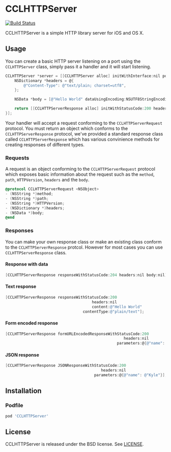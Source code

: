 CCLHTTPServer
=============

[![Build Status](https://travis-ci.org/cocodelabs/CCLHTTPServer.png?branch=master)](https://travis-ci.org/cocodelabs/CCLHTTPServer)

CCLHTTPServer is a simple HTTP library server for iOS and OS X.

## Usage

You can create a basic HTTP server listening on a port using the
`CCLHTTPServer` class, simply pass it a handler and it will start listening.

```objective-c
CCLHTTPServer *server = [[CCLHTTPServer alloc] initWithInterface:nil port:8080 handler:^id<CCLHTTPServerResponse>(id<CCLHTTPServerRequest> request) {
    NSDictionary *headers = @{
        @"Content-Type": @"text/plain; charset=utf8",
    };

    NSData *body = [@"Hello World" dataUsingEncoding:NSUTF8StringEncoding];

    return [[CCLHTTPServerResponse alloc] initWithStatusCode:200 headers:headers body:body];
}];
```

Your handler will accept a request conforming to the `CCLHTTPServerRequest`
protocol. You must return an object which conforms to the
`CCLHTTPServerResponse` protocol, we've provided a standard response class
called `CCLHTTPServerResponse` which has various convinience methods for
creating responses of different types.

### Requests

A request is an object conforming to the `CCLHTTPServerRequest` protocol which
exposes basic information about the request such as the `method`, `path`,
`HTTPVersion`, `headers` and the `body`.

```objective-c
@protocol CCLHTTPServerRequest <NSObject>
- (NSString *)method;
- (NSString *)path;
- (NSString *)HTTPVersion;
- (NSDictionary *)headers;
- (NSData *)body;
@end
```

### Responses

You can make your own response class or make an existing class conform to the
`CCLHTTPServerResponse` protcol. However for most cases you can use
`CCLHTTPServerResponse` class.

#### Response with data

```objective-c
[CCLHTTPServerResponse responseWithStatusCode:204 headers:nil body:nil];
```

#### Text response

```objective-c
[CCLHTTPServerResponse responseWithStatusCode:200
                                      headers:nil
                                      content:@"Hello World"
                                  contentType:@"plain/text"];
```

#### Form encoded response

```objective-c
[CCLHTTPServerResponse formURLEncodedResponseWithStatusCode:200
                                                    headers:nil
                                                 parameters:@{@"name": @"Kyle"}];
```

#### JSON response

```objective-c
[CCLHTTPServerResponse JSONResponseWithStatusCode:200
                                          headers:nil
                                       parameters:@{@"name": @"Kyle"}];
```

## Installation

### Podfile

```ruby
pod 'CCLHTTPServer'
```

## License

CCLHTTPServer is released under the BSD license. See [LICENSE](LICENSE).

